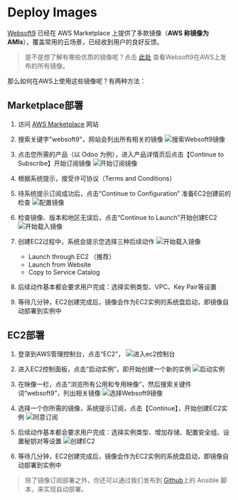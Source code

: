 # Deploy Images

[Websoft9](https://www.websoft9.com) 已经在 AWS Marketplace 上提供了多款镜像（**AWS 称镜像为 AMIs**），覆盖常用的云场景，已经收到用户的良好反馈。

>  是不是想了解有哪些优质的镜像呢？点击 [此处](https://aws.amazon.com/marketplace/seller-profile?id=c639a579-182c-4d30-8578-4d4d89fba658) 查看Websoft9在AWS上发布的所有镜像。

那么如何在AWS上使用这些镜像呢？有两种方法：

## Marketplace部署

1. 访问 [AWS Marketplace](https://aws.amazon.com/marketplace) 网站

2. 搜索关键字"websoft9"，网站会列出所有相关的镜像
   ![搜索Websoft9镜像](https://libs.websoft9.com/Websoft9/DocsPicture/zh/aws/aws-mkss-websoft9.png)  

3. 点击您所需的产品（以 Odoo 为例），进入产品详情页后点击【Continue to Subscribe】开始订阅镜像
   ![开始订阅镜像](https://libs.websoft9.com/Websoft9/DocsPicture/zh/aws/aws-rs-websoft9.png)

4. 根据系统提示，接受许可协议（Terms and Conditions）

5. 待系统提示订阅成功后，点击“Continue to Configuration” 准备EC2创建前的检查
   ![配置镜像](https://libs.websoft9.com/Websoft9/DocsPicture/zh/aws/aws-cc-websoft9.png)

5. 检查镜像、版本和地区无误后，点击“Continue to Launch”开始创建EC2
   ![开始载入镜像](https://libs.websoft9.com/Websoft9/DocsPicture/zh/aws/aws-imagecreate-websoft9.png)

6. 创建EC2过程中，系统会提示您选择三种后续动作
   ![开始载入镜像](https://libs.websoft9.com/Websoft9/DocsPicture/zh/aws/aws-imagecreate2-websoft9.png)

   - Launch through EC2 （推荐）
   - Launch from Website
   - Copy to Service Catalog

7. 后续动作基本都会要求用户完成：选择实例类型、VPC、Key Pair等设置

8. 等待几分钟，EC2创建完成后，镜像会作为EC2实例的系统盘启动，即镜像自动部署到实例中


## EC2部署

1. 登录到AWS管理控制台，点击“EC2”，
   ![进入ec2控制台](https://libs.websoft9.com/Websoft9/DocsPicture/en/aws/aws-ec2-websoft9.png)

2. 进入EC2控制面板，点击“启动实例”，即开始创建一个新的实例
   ![启动实例](https://libs.websoft9.com/Websoft9/DocsPicture/en/aws/aws-addec2-websoft9.png)

3. 在映像一栏，点击“浏览所有公用和专用映像”，然后搜索关键件词“websoft9”，列出相关镜像
   ![选择Websoft9镜像](https://libs.websoft9.com/Websoft9/DocsPicture/en/aws/aws-ec2image-websoft9.png)

4. 选择一个你所需的镜像，系统提示订阅，点击【Continue】，开始创建EC2实例
   ![同意订阅](https://libs.websoft9.com/Websoft9/DocsPicture/en/aws/aws-createdec2-imageselected-websoft9.png)

5. 后续动作基本都会要求用户完成：选择实例类型、增加存储、配置安全组、设置秘钥对等设置
   ![创建EC2](https://libs.websoft9.com/Websoft9/DocsPicture/en/aws/aws-createdec2-chooseinstances-websoft9.png)

6. 等待几分钟，EC2创建完成后，镜像会作为EC2实例的系统盘启动，即镜像自动部署到实例中


> 除了镜像订阅部署之外，你还可以通过我们发布到 [Github](https://github.com/websoft9)上的 Ansible 脚本，来实现自动部署。